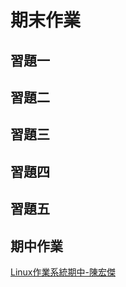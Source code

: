 # 期末作業

## 習題一

## 習題二

## 習題三

## 習題四

## 習題五

## 期中作業
[Linux作業系統期中-陳宏傑](https://github.com/jerry92916/cpu2os/blob/jerry92916-patch-1/Linux%E4%BD%9C%E6%A5%AD%E7%B3%BB%E7%B5%B1%E6%9C%9F%E4%B8%AD-%E9%99%B3%E5%AE%8F%E5%82%91.pptx)
